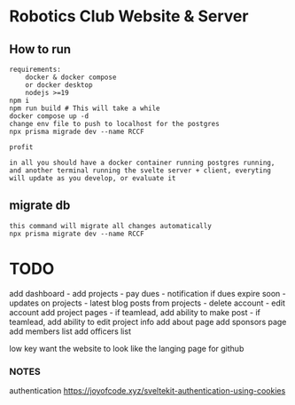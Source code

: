 # Robotics Club Website & Server

## How to run

    requirements:
        docker & docker compose
        or docker desktop
        nodejs >=19
    npm i
    npm run build # This will take a while
    docker compose up -d
    change env file to push to localhost for the postgres
    npx prisma migrade dev --name RCCF

    profit

    in all you should have a docker container running postgres running, and another terminal running the svelte server + client, everyting will update as you develop, or evaluate it

## migrate db

    this command will migrate all changes automatically
    npx prisma migrate dev --name RCCF

# TODO

add dashboard - add projects - pay dues - notification if dues expire soon - updates on projects - latest blog posts from projects - delete account - edit account
add project pages - if teamlead, add ability to make post - if teamlead, add ability to edit project info
add about page
add sponsors page
add members list
add officers list

low key want the website to look like the langing page for github

### NOTES

authentication
<https://joyofcode.xyz/sveltekit-authentication-using-cookies>
